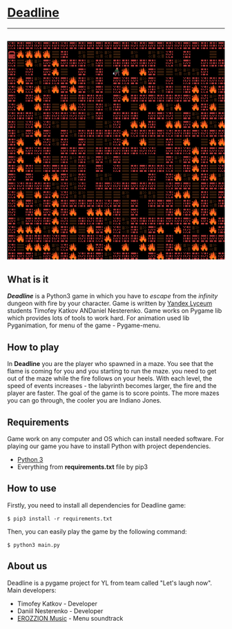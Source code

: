 # [Deadline](https://github.com/hi-timofey/deadline)
---
![Deadline gameplay screen](https://github.com/Hi-Timofey/Deadline/blob/master/data/img/background.png?raw=true)
---

## What is it
***Deadline*** is a Python3 game in which you have to *escape* from the *infinity* dungeon with fire by your character. Game is written by [Yandex Lyceum](https://lyceum.yandex.ru/) students Timofey Katkov ANDaniel Nesterenko. Game works on Pygame lib which provides lots of tools to work hard. For animation used lib Pyganimation, for menu of the game - Pygame-menu.

## How to play
In **Deadline** you are the player who spawned in a maze. You see that the flame is coming for you and you starting to run the maze. you need to get out of the maze while the fire follows on your heels. With each level, the speed of events increases - the labyrinth becomes larger, the fire and the player are faster. The goal of the game is to score points. The more mazes you can go through, the cooler you are Indiano Jones.

## Requirements
Game work on any computer and OS which can install needed software.
For playing our game you have to install Python with project dependencies. 
* [Python 3](https://python.org/)
* Everything from **requirements.txt** file by pip3

## How to use
Firstly, you need to install all dependencies for Deadline game:

    $ pip3 install -r requirements.txt

Then, you can easily play the game by the following command:

    $ python3 main.py


## About us
Deadline is a pygame project for YL from team called "Let's laugh now".
Main developers:
* Timofey Katkov - Developer
* Daniil Nesterenko - Developer
* [EROZZION Music](https://vk.com/erozzionmusic) - Menu soundtrack
